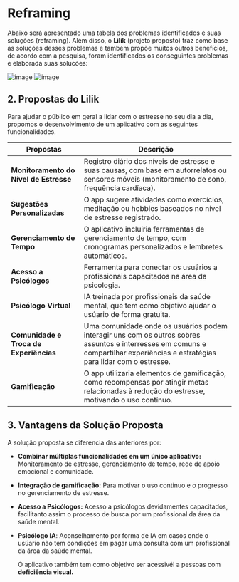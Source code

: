 # Reframing

Abaixo será apresentado uma tabela dos problemas identificados e suas soluções (reframing). Além disso, o **Lilik** (projeto proposto) traz como base as soluções desses problemas e
também propõe muitos outros benefícios, de acordo com a pesquisa, foram identificados os conseguintes problemas e elaborada suas solucões:


![image](https://github.com/user-attachments/assets/a4d09cb5-9b32-4e22-8abd-610d24446c72)
![image](https://github.com/user-attachments/assets/3e26954a-2b25-4933-ad5e-04d6a9f2e5f3)




## 2. Propostas do Lilik<br/>

Para ajudar o público em geral a lidar com o estresse no seu dia a dia, propomos o desenvolvimento de um aplicativo com as seguintes funcionalidades.<br/>

|   Propostas | Descrição| 
|-------------|------------|
| **Monitoramento do Nível de Estresse** | Registro diário dos níveis de estresse e suas causas, com base em autorrelatos ou sensores móveis (monitoramento de sono, frequência cardíaca).| 
| **Sugestões Personalizadas** | O app sugere atividades como exercícios, meditação ou hobbies baseados no nível de estresse registrado. |
| **Gerenciamento de Tempo** | O aplicativo incluiria ferramentas de gerenciamento de tempo, com cronogramas personalizados e lembretes automáticos. |
| **Acesso a Psicólogos** | Ferramenta para conectar os usuários a profissionais capacitados na área da psicologia.|
| **Psicólogo Virtual** | IA treinada por profissionais da saúde mental, que tem como objetivo ajudar o usúario de forma gratuita. |
| **Comunidade e Troca de Experiências** | Uma comunidade onde os usuários podem interagir uns com os outros sobres assuntos e interresses em comuns e compartilhar experiências e estratégias para lidar com o estresse. |
| **Gamificação** | O app utilizaria elementos de gamificação, como recompensas por atingir metas relacionadas à redução do estresse, motivando o uso contínuo. |

## 3. Vantagens da Solução Proposta<br/>

A solução proposta se diferencia das anteriores por:

- **Combinar múltiplas funcionalidades em um único aplicativo:** Monitoramento de estresse, gerenciamento de tempo, rede de apoio emocional e comunidade.

- **Integração de gamificação:** Para motivar o uso contínuo e o progresso no gerenciamento de estresse.

- **Acesso a Psicólogos:** Acesso a psicólogos devidamentes capacitados, facilitanto assim o processo de busca por um profissional da área da saúde mental. 

- **Psicólogo IA**: Aconselhamento por forma de IA em casos onde o usúario não tem condições em pagar uma consulta com um profissional da área da saúde mental.

  O aplicativo também tem como objetivo ser acessivél a pessoas com **deficiência visual.**
